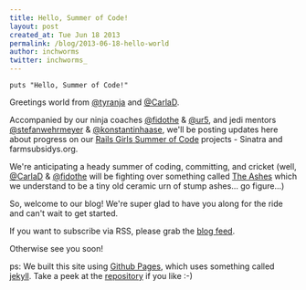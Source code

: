 ```yaml
---
title: Hello, Summer of Code!
layout: post
created_at: Tue Jun 18 2013
permalink: /blog/2013-06-18-hello-world
author: inchworms
twitter: inchworms_
---
```


    puts "Hello, Summer of Code!"

Greetings world from [@tyranja](https://twitter.com/_tyranja_) and [@CarlaD](https://twitter.com/CarlaD). 

Accompanied by our ninja coaches [@fidothe](https://twitter.com/fidothe) & [@ur5](https://twitter.com/ur5), and jedi mentors [@stefanwehrmeyer](https://twitter.com/stefanwehrmeyer) & [@konstantinhaase](https://twitter.com/konstantinhaase), we'll be posting updates here about progress on our [Rails Girls Summer of Code](http://railsgirlssummerofcode.org/) projects - Sinatra and farmsubsidys.org.

We're anticipating a heady summer of coding, committing, and cricket (well, [@CarlaD](https://twitter.com/CarlaD) & [@fidothe](https://twitter.com/fidothe) will be fighting over something called [The Ashes](http://en.wikipedia.org/wiki/The_Ashes) which we understand to be a tiny old ceramic urn of stump ashes... go figure...)

So, welcome to our blog! We're super glad to have you along for the ride and can't wait to get started.

If you want to subscribe via RSS, please grab the [blog feed](/blog/feed.xml).

Otherwise see you soon!


ps: We built this site using [Github Pages](http://pages.github.com), which uses something called [jekyll](http://jekyllrb.com/). Take a peek at the [repository](https://github.com/carlad/inchworms/tree/gh-pages) if you like :-)












